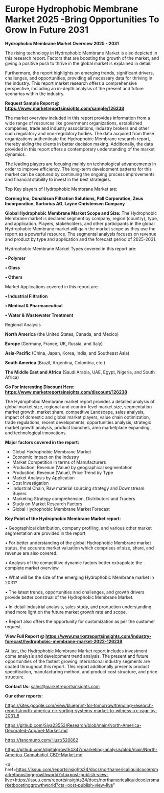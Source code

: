 # Europe Hydrophobic Membrane Market 2025 -Bring Opportunities To Grow In Future 2031

<Strong> Hydrophobic Membrane Market Overview 2025 - 2031</strong>

The rising technology in Hydrophobic Membrane Market is also depicted in this research report. Factors that are boosting the growth of the market, and giving a positive push to thrive in the global market is explained in detail.

Furthermore, the report highlights on emerging trends, significant drivers, challenges, and opportunities, providing all necessary data for thriving in the industry. This report market research offers a comprehensive perspective, including an in-depth analysis of the present and future scenarios within the industry.

<strong>Request Sample Report @ <a href=https://www.marketreportsinsights.com/sample/126238>https://www.marketreportsinsights.com/sample/126238</a></strong>

The market overview included in this report provides information from a wide range of resources like government organizations, established companies, trade and industry associations, industry brokers and other such regulatory and non-regulatory bodies. The data acquired from these organizations authenticate the Hydrophobic Membrane research report, thereby aiding the clients in better decision making. Additionally, the data provided in this report offers a contemporary understanding of the market dynamics.

The leading players are focusing mainly on technological advancements in order to improve efficiency. The long-term development patterns for this market can be captured by continuing the ongoing process improvements and financial stability to invest in the best strategies.

Top Key players of Hydrophobic Membrane Market are:

<strong>Corning Inc, Donaldson Filtration Solutions, Pall Corporation, Zeus Incorporation, Sartorius AG, Layne Christensen Company</strong>

<strong><b>Global Hydrophobic Membrane Market Scope and Size:</b></strong>
The Hydrophobic Membrane market is declared segment by company, region (country), type, and application. Players, stakeholders, and other participants in the global Hydrophobic Membrane market will gain the market scope as they use the report as a powerful resource. The segmental analysis focuses on revenue and product by type and application and the forecast period of 2025-2031.

Hydrophobic Membrane Market Types covered in this report are:

<strong>• Polymer

• Glass

• Others</strong>

Market Applications covered in this report are:

<strong>• Industrial Filtration

• Medical & Pharmaceutical

• Water & Wastewater Treatment</strong> 

Regional Analysis

<strong>North America</strong> (the United States, Canada, and Mexico)

<strong>Europe</strong> (Germany, France, UK, Russia, and Italy)

<strong>Asia-Pacific</strong> (China, Japan, Korea, India, and Southeast Asia)

<strong>South America</strong> (Brazil, Argentina, Colombia, etc.)

<strong>The Middle East and Africa</strong> (Saudi Arabia, UAE, Egypt, Nigeria, and South Africa)

<strong>Go For Interesting Discount Here: <a href=https://www.marketreportsinsights.com/discount/126238>https://www.marketreportsinsights.com/discount/126238</a></strong>

The Hydrophobic Membrane market report provides a detailed analysis of global market size, regional and country-level market size, segmentation market growth, market share, competitive Landscape, sales analysis, impact of domestic and global market players, value chain optimization, trade regulations, recent developments, opportunities analysis, strategic market growth analysis, product launches, area marketplace expanding, and technological innovations.

<strong><b>Major factors covered in the report:</b></strong>
<ul>
  <li>Global Hydrophobic Membrane Market </li>
  <li>Economic Impact on the Industry</li>
  <li>Market Competition in terms of Manufacturers</li>
  <li>Production, Revenue (Value) by geographical segmentation</li>
  <li>Production, Revenue (Value), Price Trend by Type</li>
  <li>Market Analysis by Application</li>
  <li>Cost Investigation</li>
  <li>Industrial Chain, Raw material sourcing strategy and Downstream Buyers</li>
  <li>Marketing Strategy comprehension, Distributors and Traders</li>
  <li>Study on Market Research Factors</li>
  <li>Global Hydrophobic Membrane Market Forecast</li>
</ul>

<strong><b>Key Point of the Hydrophobic Membrane Market report:</b></strong>

• Geographical distribution, company profiling, and various other market segmentation are provided in the report.

• For better understanding of the global Hydrophobic Membrane market status, the accurate market valuation which comprises of size, share, and revenue are also covered.

• Analysis of the competitive dynamic factors better extrapolate the complete market overview

• What will be the size of the emerging Hydrophobic Membrane market in 2031?

• The latest trends, opportunities and challenges, and growth drivers provide better construal of the Hydrophobic Membrane Market.

• In-detail industrial analysis, sales study, and production understanding shed more light on the future market growth rate and scope.

• Report also offers the opportunity for customization as per the customer request.

<strong><b>View Full Report @ <a href=https://www.marketreportsinsights.com/industry-forecast/hydrophobic-membrane-market-2022-126238>https://www.marketreportsinsights.com/industry-forecast/hydrophobic-membrane-market-2022-126238</a></b></strong>


At last, the Hydrophobic Membrane Market report includes investment come analysis and development trend analysis. The present and future opportunities of the fastest growing international industry segments are coated throughout this report. This report additionally presents product specification, manufacturing method, and product cost structure, and price structure.

<strong>Contact Us:</strong>
sales@marketreportsinsights.com

<strong>Our other reports:</strong>

<a href=https://sites.google.com/view/blueprint-for-tomorrow/trending-research-reports/north-america-nir-sorting-systems-market-to-witness-xx-cagr-by-2031_8>https://sites.google.com/view/blueprint-for-tomorrow/trending-research-reports/north-america-nir-sorting-systems-market-to-witness-xx-cagr-by-2031_8</a>

<a href=https://github.com/Siya23553/Research/blob/main/North-America-Decorated-Apparel-Market.md>https://github.com/Siya23553/Research/blob/main/North-America-Decorated-Apparel-Market.md</a>

<a href=https://tanomuno.com/illust/520862>https://tanomuno.com/illust/520862</a>

<a href=https://github.com/digitalgrowth4347/marketing-analysis/blob/main/North-America-Cannabidiol-CBD-Market.md>https://github.com/digitalgrowth4347/marketing-analysis/blob/main/North-America-Cannabidiol-CBD-Market.md</a>

<a href=https://issuu.com/reportsinsights24/docs/northamericaliquidcoolersmarketboostinggrowthworld?cta=post-publish-view-live>https://issuu.com/reportsinsights24/docs/northamericaliquidcoolersmarketboostinggrowthworld?cta=post-publish-view-live</a>"
